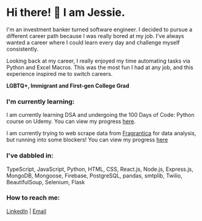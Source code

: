 # Hi there! 👋 I am Jessie.

I'm an investment banker turned software engineer. I decided to pursue a different career path because I was really bored at my job. I've always wanted a career where I could learn every day and challenge myself consistently.

Looking back at my career, I really enjoyed my time automating tasks via Python and Excel Macros. This was the most fun I had at any job, and this experience inspired me to switch careers.

**LGBTQ+, Immigrant and First-gen College Grad**

### I'm currently learning:
I am currently learning DSA and undergoing the 100 Days of Code: Python course on Udemy. You can view my progress [here](https://github.com/JessieChiu1/Angela_Yu_Python).

I am currently trying to web scrape data from [Fragrantica](https://www.fragrantica.com/) for data analysis, but running into some blockers! You can view my progress [here](https://github.com/JessieChiu1/Fragrance_Data_Analysis)

### I've dabbled in:
TypeScript, JavaScript, Python, HTML, CSS, React.js, Node.js, Express.js, MongoDB, Mongoose, Firebase, PostgreSQL, pandas, smtplib, Twilio, BeautifulSoup, Selenium, Flask

### How to reach me:
[LinkedIn](https://www.linkedin.com/in/jessiechiu12) | [Email](mailto:jessiechiu12@gmail.com)

